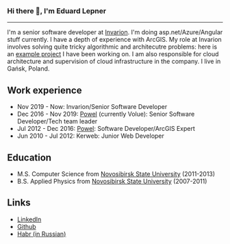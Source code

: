 ### Hi there 👋, I'm Eduard Lepner
--------

I'm a senior software developer at [Invarion](https://invarion.com/). I'm doing asp.net/Azure/Angular stuff currently. I have a depth of experience with ArcGIS. My role at Invarion involves solving quite tricky algorithmic and architecutre problems: here is an [example project](https://invarion.com/eu/products/rapidpath-online/) I have been working on. I am also responsible for cloud architecture and supervision of cloud infrastructure in the company.
I live in Gańsk, Poland.

## Work experience
- Nov 2019 - Now: Invarion/Senior Software Developer
- Dec 2016 - Nov 2019: [Powel](https://www.volue.com/) (currently Volue): Senior Software Developer/Tech team leader
- Jul 2012 - Dec 2016: [Powel](https://www.volue.com/): Software Developer/ArcGIS Expert
- Jun 2010 - Jul 2012: Kerweb: Junior Web Developer

## Education
- M.S. Computer Science from [Novosibirsk State University](https://english.nsu.ru/) (2011-2013)
- B.S. Applied Physics from [Novosibirsk State University](https://english.nsu.ru/) (2007-2011)

## Links
- [LinkedIn](https://www.linkedin.com/in/elepner/)
- [Github](https://github.com/elepner)
- [Habr (in Russian)](https://habr.com/users/elepner)

